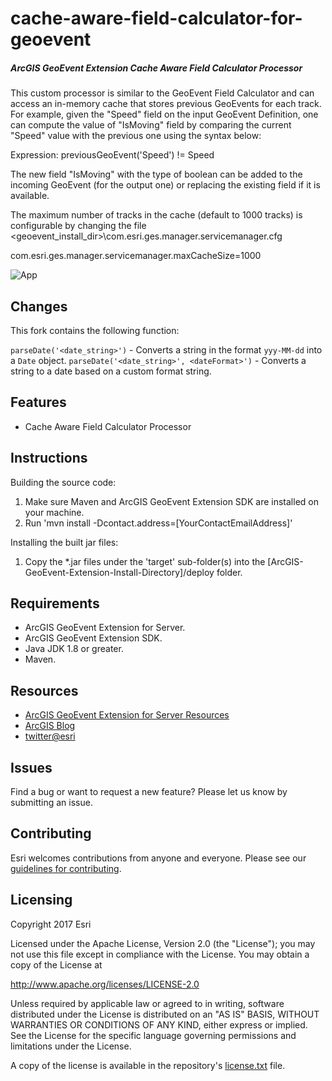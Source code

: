# cache-aware-field-calculator-for-geoevent



##### ArcGIS GeoEvent Extension Cache Aware Field Calculator Processor

This custom processor is similar to the GeoEvent Field Calculator and can access an in-memory cache that stores previous GeoEvents for each track. 
For example, given the "Speed" field on the input GeoEvent Definition, one can compute the value of "IsMoving" field by comparing the current "Speed" value with the previous one using the syntax below:

Expression: previousGeoEvent('Speed') != Speed

The new field "IsMoving" with the type of boolean can be added to the incoming GeoEvent (for the output one) or replacing the existing field if it is available.

The maximum number of tracks in the cache (default to 1000 tracks) is configurable by changing the file <geoevent_install_dir>\com.esri.ges.manager.servicemanager.cfg

com.esri.ges.manager.servicemanager.maxCacheSize=1000

![App](cache-aware-fieldcalculator-for-geoevent.png?raw=true)

## Changes

This fork contains the following function:

`parseDate('<date_string>')` - Converts a string in the format `yyy-MM-dd` into a `Date` object.
`parseDate('<date_string>', <dateFormat>')` - Converts a string to a date based on a custom format string.

## Features
* Cache Aware Field Calculator Processor

## Instructions

Building the source code:

1. Make sure Maven and ArcGIS GeoEvent Extension SDK are installed on your machine.
2. Run 'mvn install -Dcontact.address=[YourContactEmailAddress]'

Installing the built jar files:

1. Copy the *.jar files under the 'target' sub-folder(s) into the [ArcGIS-GeoEvent-Extension-Install-Directory]/deploy folder.

## Requirements

* ArcGIS GeoEvent Extension for Server.
* ArcGIS GeoEvent Extension SDK.
* Java JDK 1.8 or greater.
* Maven.

## Resources

* [ArcGIS GeoEvent Extension for Server Resources](http://links.esri.com/geoevent)
* [ArcGIS Blog](http://blogs.esri.com/esri/arcgis/)
* [twitter@esri](http://twitter.com/esri)

## Issues

Find a bug or want to request a new feature?  Please let us know by submitting an issue.

## Contributing

Esri welcomes contributions from anyone and everyone. Please see our [guidelines for contributing](https://github.com/esri/contributing).

## Licensing
Copyright 2017 Esri

Licensed under the Apache License, Version 2.0 (the "License");
you may not use this file except in compliance with the License.
You may obtain a copy of the License at

   http://www.apache.org/licenses/LICENSE-2.0

Unless required by applicable law or agreed to in writing, software
distributed under the License is distributed on an "AS IS" BASIS,
WITHOUT WARRANTIES OR CONDITIONS OF ANY KIND, either express or implied.
See the License for the specific language governing permissions and
limitations under the License.

A copy of the license is available in the repository's [license.txt](license.txt?raw=true) file.
